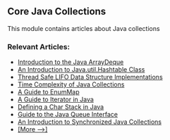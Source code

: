## Core Java Collections

This module contains articles about Java collections

### Relevant Articles: 
- [Introduction to the Java ArrayDeque](https://www.tom.com/java-array-deque)
- [An Introduction to Java.util.Hashtable Class](https://www.tom.com/java-hash-table)
- [Thread Safe LIFO Data Structure Implementations](https://www.tom.com/java-lifo-thread-safe)
- [Time Complexity of Java Collections](https://www.tom.com/java-collections-complexity)
- [A Guide to EnumMap](https://www.tom.com/java-enum-map)
- [A Guide to Iterator in Java](https://www.tom.com/java-iterator)
- [Defining a Char Stack in Java](https://www.tom.com/java-char-stack)
- [Guide to the Java Queue Interface](https://www.tom.com/java-queue)
- [An Introduction to Synchronized Java Collections](https://www.tom.com/java-synchronized-collections)
- [[More -->]](/core-java-modules/core-java-collections-2)
